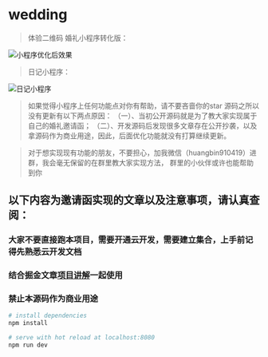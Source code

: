 # wedding

> 体验二维码
婚礼小程序转化版：

![小程序优化后效果](https://images.gitee.com/uploads/images/2019/1106/161213_885f9c67_1937666.png "pic_010.png")


> 日记小程序：

![日记小程序](https://images.gitee.com/uploads/images/2019/1106/161339_19293632_1937666.jpeg "1570776962(1).jpg")



> 如果觉得小程序上任何功能点对你有帮助，请不要吝啬你的star
> 源码之所以没有更新有以下两点原因：
> （一）、当初公开源码就是为了教大家实现属于自己的婚礼邀请函；
> （二）、开发源码后发现很多文章存在公开抄袭，以及拿源码作为商业用途，因此，后面优化功能就没有打算继续更新。

> 对于想实现现有功能的朋友，不要担心，加我微信（huangbin910419）进群，我会毫无保留的在群里教大家实现方法，
> 群里的小伙伴或许也能帮助到你

## 以下内容为邀请函实现的文章以及注意事项，请认真查阅：

### 大家不要直接跑本项目，需要开通云开发，需要建立集合，上手前记得先熟悉云开发文档
### 结合掘金文章[项目讲解](https://juejin.im/post/5c341e1d6fb9a049f66c4876#heading-5)一起使用
### 禁止本源码作为商业用途

``` bash
# install dependencies
npm install

# serve with hot reload at localhost:8080
npm run dev
```
